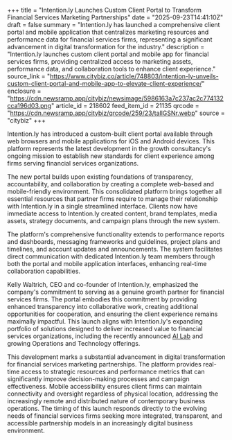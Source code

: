 +++
title = "Intention.ly Launches Custom Client Portal to Transform Financial Services Marketing Partnerships"
date = "2025-09-23T14:41:10Z"
draft = false
summary = "Intention.ly has launched a comprehensive client portal and mobile application that centralizes marketing resources and performance data for financial services firms, representing a significant advancement in digital transformation for the industry."
description = "Intention.ly launches custom client portal and mobile app for financial services firms, providing centralized access to marketing assets, performance data, and collaboration tools to enhance client experience."
source_link = "https://www.citybiz.co/article/748803/intention-ly-unveils-custom-client-portal-and-mobile-app-to-elevate-client-experience/"
enclosure = "https://cdn.newsramp.app/citybiz/newsimage/5986163a7c237ac2c774132cca196d03.png"
article_id = 218602
feed_item_id = 21135
qrcode = "https://cdn.newsramp.app/citybiz/qrcode/259/23/tallGSNr.webp"
source = "citybiz"
+++

<p>Intention.ly has introduced a custom-built client portal available through web browsers and mobile applications for iOS and Android devices. This platform represents the latest development in the growth consultancy's ongoing mission to establish new standards for client experience among firms serving financial services organizations.</p><p>The new portal builds upon existing foundations of transparency, accountability, and collaboration by creating a complete web-based and mobile-friendly environment. This consolidated platform brings together all essential resources that partner firms require to manage their relationship with Intention.ly in a single streamlined interface. Clients now have immediate access to Intention.ly created content, brand templates, media assets, strategy documents, and campaign plans through the new system.</p><p>The platform's comprehensive functionality extends to performance reports and dashboards, messaging frameworks and guidelines, project plans and timelines, and account updates and announcements. The system facilitates direct communication with dedicated Intention.ly team members through both the portal and mobile application interfaces, enhancing real-time collaboration capabilities.</p><p>Kelly Waltrich, CEO and co-founder of Intention.ly, emphasized the company's commitment to serving as a genuine growth partner for financial services firms. The portal embodies this commitment by providing enhanced transparency into collaborative work, creating additional opportunities for cooperation, and ensuring the client experience remains maximally impactful. This launch aligns with Intention.ly's expanding portfolio of solutions designed to deliver increased value to financial services organizations, including the recently announced <a href="https://intention.ly" rel="nofollow" target="_blank">AI Lab</a> and growing Operations and Technology offerings.</p><p>This development marks a substantial advancement in digital transformation for financial services marketing partnerships. The platform provides real-time access to strategic resources and performance metrics that can significantly improve decision-making processes and campaign effectiveness. Mobile accessibility ensures client firms can maintain connectivity and oversight regardless of physical location, addressing the increasingly remote and distributed nature of contemporary business operations. The timing of this launch responds directly to the evolving needs of financial services firms seeking more integrated, transparent, and accessible partnership models in an increasingly digital business environment.</p>